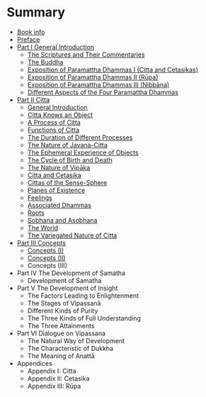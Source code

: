# Summary

* [Book info](README.md)
* [Preface](preface.md)
* [Part I General Introduction](part_1.md)
   * [The Scriptures and Their Commentaries](the_scriptures_and_their_commentaries_1.md)
   * [The Buddha](the_buddha.md)
   * [Exposition of Paramattha Dhammas I (Citta and Cetasikas)](exposition_of_paramattha_dhammas_i_citta_and_cetasikas.md)
   * [Exposition of Paramattha Dhammas II (Rūpa)](exposition_of_paramattha_dhammas_ii_rupa.md)
   * [Exposition of Paramattha Dhammas III (Nibbāna)](exposition_of_paramattha_dhammas_iii_nibbana.md)
   * [Different Aspects of the Four Paramattha Dhammas](different_aspects_of_the_four_paramattha_dhammas.md)
* [Part II Citta](part_ii_citta.md)
   * [General Introduction](general_introduction.md)
   * [Citta Knows an Object](citta_knows_an_object.md)
   * [A Process of Citta](a_process_of_citta.md)
   * [Functions of Citta](functions_of_citta.md)
   * [The Duration of Different Processes](the_duration_of_different_processes.md)
   * [The Nature of Javana-Citta](the_nature_of_javana-citta.md)
   * [The Ephemeral Experience of Objects](the_ephemeral_experience_of_objects.md)
   * [The Cycle of Birth and Death](the_cycle_of_birth_and_death.md)
   * [The Nature of Vipāka](the_nature_of_vipaka.md)
   * [Citta and Cetasika](citta_and_cetasika.md)
   * [Cittas of the Sense-Sphere](cittas_of_the_sense-sphere.md)
   * [Planes of Existence](planes_of_existence.md)
   * [Feelings](feelings.md)
   * [Associated Dhammas](associated_dhammas.md)
   * [Roots](roots.md)
   * [Sobhana and Asobhana](sobhana_and_asobhana.md)
   * [The World](the_world.md)
   * [The Variegated Nature of Citta](the_variegated_nature_of_citta.md)
* [Part III Concepts](part_iii_concepts.md)
   * [Concepts (I)](concepts_i.md)
   * [Concepts (II)](concepts_ii.md)
   * Concepts (III)
* Part IV The Development of Samatha
   * Development of Samatha
* Part V The Development of Insight
   * The Factors Leading to Enlightenment
   * The Stages of Vipassanā
   * Different Kinds of Purity
   * The Three Kinds of Full Understanding
   * The Three Attainments
* Part VI Dialogue on Vipassana
   * The Natural Way of Development
   * The Characteristic of Dukkha
   * The Meaning of Anattā
* Appendices
   * Appendix I: Citta
   * Appendix II: Cetasika
   * Appendix III: Rūpa

